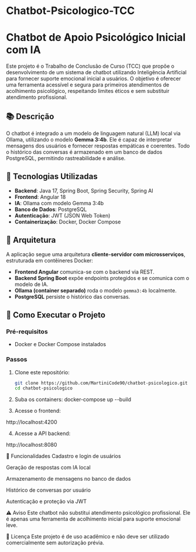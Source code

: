 # Chatbot-Psicologico-TCC

# Chatbot de Apoio Psicológico Inicial com IA

Este projeto é o Trabalho de Conclusão de Curso (TCC) que propõe o desenvolvimento de um sistema de chatbot utilizando Inteligência Artificial para fornecer suporte emocional inicial a usuários. O objetivo é oferecer uma ferramenta acessível e segura para primeiros atendimentos de acolhimento psicológico, respeitando limites éticos e sem substituir atendimento profissional.

## 📚 Descrição

O chatbot é integrado a um modelo de linguagem natural (LLM) local via Ollama, utilizando o modelo **Gemma 3:4b**. Ele é capaz de interpretar mensagens dos usuários e fornecer respostas empáticas e coerentes. Todo o histórico das conversas é armazenado em um banco de dados PostgreSQL, permitindo rastreabilidade e análise.

## 🧩 Tecnologias Utilizadas

- **Backend**: Java 17, Spring Boot, Spring Security, Spring AI
- **Frontend**: Angular 18
- **IA**: Ollama com modelo Gemma 3:4b
- **Banco de Dados**: PostgreSQL
- **Autenticação**: JWT (JSON Web Token)
- **Containerização**: Docker, Docker Compose

## 📐 Arquitetura

A aplicação segue uma arquitetura **cliente-servidor com microsserviços**, estruturada em contêineres Docker:

- **Frontend Angular** comunica-se com o backend via REST.
- **Backend Spring Boot** expõe endpoints protegidos e se comunica com o modelo de IA.
- **Ollama (container separado)** roda o modelo `gemma3:4b` localmente.
- **PostgreSQL** persiste o histórico das conversas.

## 🚀 Como Executar o Projeto

### Pré-requisitos

- Docker e Docker Compose instalados

### Passos

1. Clone este repositório:
   ```bash
   git clone https://github.com/MartiniCode90/chatbot-psicologico.git
   cd chatbot-psicologico

2. Suba os containers:
  docker-compose up --build

3. Acesse o frontend:

  http://localhost:4200

4. Acesse a API backend:

  http://localhost:8080

🧠 Funcionalidades
   Cadastro e login de usuários

   Geração de respostas com IA local

   Armazenamento de mensagens no banco de dados

   Histórico de conversas por usuário

   Autenticação e proteção via JWT

⚠️ Aviso
  Este chatbot não substitui atendimento psicológico profissional. Ele é apenas uma ferramenta de acolhimento inicial para suporte emocional leve.

📄 Licença
  Este projeto é de uso acadêmico e não deve ser utilizado comercialmente sem autorização prévia.
